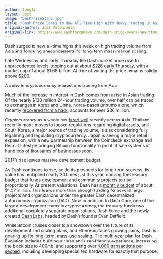 ```yaml
---
author: tungfa
layout: post
image: "DashPriceSoars.jpg"
title: "Dash Price Soars to New All-Time High With Heavy Trading in Asia"
original-author: Joël Valenzuela 
original-link: https://www.dashforcenews.com/dash-price-soars-new-time-high-heavy-trading-asia/
---
```


Dash surged to new all-time highs this week on high trading volume from Asia and following announcements for long-term mass-market scaling.

Late Wednesday and early Thursday the Dash market price rose to unprecedented levels, topping out at about $228 early Thursday, with a market cap of about $1.68 billion. At time of writing the price remains solidly above $200.

A spike in cryptocurrency interest and trading from Asia

Much of the increase in interest in Dash comes from a rise in Asian trading. Of the nearly $130 million 24-hour trading volume, over half can be traced to exchanges in Korea and China. Korea-based Bithumb alone, which recently [recovered from a hack](http://fortune.com/2017/07/05/bitcoin-ethereum-bithumb-hack/), accounts for over $30 million.

Cryptocurrency as a whole has [fared well](https://www.dashforcenews.com/cryptocurrency-rises-asia-wide-adoption-soon/) recently across Asia. Thailand recently made moves to loosen regulations regarding digital assets, and South Korea, a major source of trading volume, is also considering fully legalizing and regulating cryptocurrency. Japan is seeing a major retail expansion, with a new partnership between the Coincheck exchange and Recruit Lifestyle bringing Bitcoin functionality to point of sale systems of hundreds of thousands of businesses soon.

2017’s rise leaves massive development budget

As Dash continues to rise, so do its prospects for long-term success. Its value has multiplied nearly 20 times just this year, causing the treasury budget that funds development and community projects to rise proportionally. At present valuations, Dash has a [monthly budget](https://dashvotetracker.com/) of about $1.37 million. This leaves more than enough funding for several large projects and organizations under the greater Dash decentralized autonomous organization (DAO). Now, in addition to Dash Core, one of the largest development teams in cryptocurrency, the treasury funds two additional completely separate organizations, Dash Force and the newly-created [Dash Labs](https://www.dashforcenews.com/dash-labs-third-dash-organization-headed-founder-evan-duffield-expands/), headed by Dash’s founder Evan Duffield.

While Bitcoin cruises closer to a showdown over the future of its development and scaling plans, and Ethereum faces growing pains, Dash is gearing up for long-term, [mass-use scaling](https://www.dashforcenews.com/evan-duffield-releases-master-dash-plan-including-mass-market-level-scaling/). The multi-year plan for Dash Evolution includes building a clean and user-friendly experience, increasing the block size to 400mb, and supporting over [4,000 transactions per second](https://www.dashforcenews.com/dash-long-term-roadmap-leverages-proof-workproof-service-hybrid/), including developing specialized hardware for exactly that purpose.
